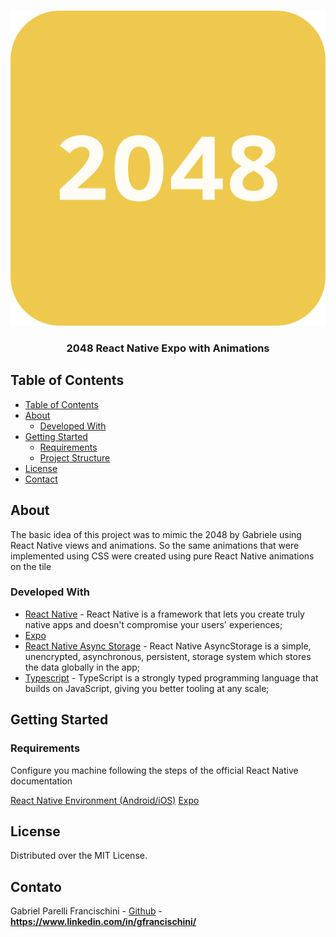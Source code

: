<!-- PROJECT LOGO -->

<br />
<p align="center">
  <img src="./doc/2048_logo.png" alt="Logo">
  <h3 align="center">2048 React Native Expo with Animations</h3>
</p>

<!-- TABLE OF CONTENTS -->

## Table of Contents

- [Table of Contents](#table-of-contents)
- [About](#about)
  - [Developed With](#developed-with)
- [Getting Started](#getting-started)
  - [Requirements](#requirements)
  - [Project Structure](#project-structure)
- [License](#license)
- [Contact](#contact)

<!-- ABOUT THE PROJECT -->

## About

The basic idea of this project was to mimic the 2048 by Gabriele using React Native views and animations.
So the same animations that were implemented using CSS were created using pure React Native animations on the tile

### Developed With

- [React Native](http://facebook.github.io/react-native/) - React Native is a framework that lets you create truly native apps and doesn't compromise your users' experiences;
- [Expo](https://expo.dev)
- [React Native Async Storage](https://react-native-async-storage.github.io/async-storage/) - React Native AsyncStorage is a simple, unencrypted, asynchronous, persistent, storage system which stores the data globally in the app;
- [Typescript](https://www.typescriptlang.org/) - TypeScript is a strongly typed programming language that builds on JavaScript, giving you better tooling at any scale;

<!-- GETTING STARTED -->

## Getting Started

### Requirements

Configure you machine following the steps of the official React Native documentation

[React Native Environment (Android/iOS)](https://reactnative.dev/docs/environment-setup)
[Expo](https://expo.dev)


## License

Distributed over the MIT License.

<!-- CONTACT -->

## Contato

Gabriel Parelli Francischini - [Github](https://github.com/gfrancischini) - **https://www.linkedin.com/in/gfrancischini/**
